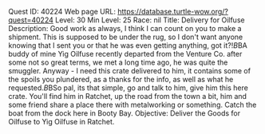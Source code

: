 Quest ID: 40224
Web page URL: https://database.turtle-wow.org/?quest=40224
Level: 30
Min Level: 25
Race: nil
Title: Delivery for Oilfuse
Description: Good work as always, I think I can count on you to make a shipment. This is supposed to be under the rug, so I don't want anyone knowing that I sent you or that he was even getting anything, got it?!$B$BA buddy of mine Yig Oilfuse recently departed from the Venture Co. after some not so great terms, we met a long time ago, he was quite the smuggler. Anyway - I need this crate delivered to him, it contains some of the spoils you plundered, as a thanks for the info, as well as what he requested.$B$BSo pal, its that simple, go and talk to him, give him this here crate. You'll find him in Ratchet, up the road from the town a bit, him and some friend share a place there with metalworking or something. Catch the boat from the dock here in Booty Bay.
Objective: Deliver the Goods for Oilfuse to Yig Oilfuse in Ratchet.
